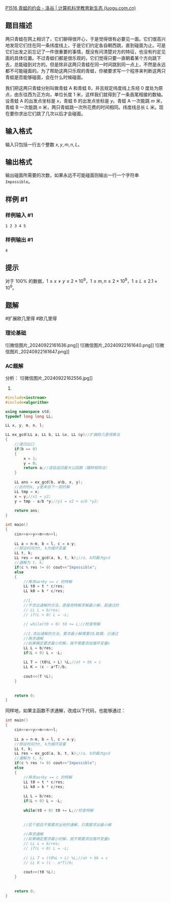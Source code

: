 [P1516 青蛙的约会 - 洛谷 | 计算机科学教育新生态 (luogu.com.cn)](https://www.luogu.com.cn/problem/P1516)

## 题目描述

两只青蛙在网上相识了，它们聊得很开心，于是觉得很有必要见一面。它们很高兴地发现它们住在同一条纬度线上，于是它们约定各自朝西跳，直到碰面为止。可是它们出发之前忘记了一件很重要的事情，既没有问清楚对方的特征，也没有约定见面的具体位置。不过青蛙们都是很乐观的，它们觉得只要一直朝着某个方向跳下去，总能碰到对方的。但是除非这两只青蛙在同一时间跳到同一点上，不然是永远都不可能碰面的。为了帮助这两只乐观的青蛙，你被要求写一个程序来判断这两只青蛙是否能够碰面，会在什么时候碰面。

我们把这两只青蛙分别叫做青蛙 A 和青蛙 B，并且规定纬度线上东经 $0$ 度处为原点，由东往西为正方向，单位长度 $1$ 米，这样我们就得到了一条首尾相接的数轴。设青蛙 A 的出发点坐标是 $x$，青蛙 B 的出发点坐标是 $y$。青蛙 A 一次能跳 $m$ 米，青蛙 B 一次能跳 $n$ 米，两只青蛙跳一次所花费的时间相同。纬度线总长 $L$ 米。现在要你求出它们跳了几次以后才会碰面。

## 输入格式

输入只包括一行五个整数 $x,y,m,n,L$。

## 输出格式

输出碰面所需要的次数，如果永远不可能碰面则输出一行一个字符串 `Impossible`。

## 样例 #1

### 样例输入 #1

```
1 2 3 4 5
```

### 样例输出 #1

```
4
```

## 提示

对于 $100\%$ 的数据，$1 \le x \ne y \le 2 \times 10^{9}$，$1 \le m, n \le 2 \times 10^{9}$，$1 \le L \le 2.1 \times 10^{9}$。


## 题解

#扩展欧几里得 #欧几里得 

### 理论基础

![[微信图片_20240922161636.png]]
![[微信图片_20240922161640.png]]
![[微信图片_20240922161647.png]]

### AC题解

分析：
![[微信图片_20240922162556.jpg]]

1.
```cpp
#include<iostream>
#include<algorithm>

using namespace std;
typedef long long LL;

LL x, y, m, n, l;

LL ex_gcd(LL a, LL b, LL &x, LL &y)//扩展欧几里得算法
{
    //递归出口
    if(b == 0)
    {
        x = 1;
        y = 0;
        return a;//逐层返回最大公因数（辗转相除法）
    }
    
    LL ans = ex_gcd(b, a%b, x, y);
    //此时的x, y是来自下一层的解
    LL tmp = x;
    x = y;//x1 = y2;
    y = tmp - a/b *y;//y1 = x2 + a/b *y2;
    
    return ans;
}

int main()
{
    cin>>x>>y>>m>>n>>l;
    
    LL a = n-m, b = l, c = x-y;
    //假设时间为t, k为循环变量
    LL t, k;
    LL res = ex_gcd(a, b, t, k);//a, b的最大gcd
    //通解为 t, k;
    if(c % res != 0) cout<<"Impossible";
    else
    {
        //再求ax+by == c 的特解
        LL t0 = t * c/res;
        LL k0 = k * c/res;
        
        //1.
        //不求出通解的方法，直接用特解求解最小解，是通过的
        // LL L = b/res;
        // if(L < 0) L = -L;
        
        // while(t0 < 0) t0 += L;//检查特解
        
        //2.求出通解的方法，要求最小解需要对L取模。已通过
        //再求通解
        //如果确定要求最小的解，就不需要添加循环变量n
        LL L = b/res;
        if(L < 0) L = -L;
        
        LL T = (t0%L + L) %L;//at + bk = c
        LL K = (c - a*T)/b;
        
        cout<<(T %L);
    }
    
    
    return 0;
}
```

同样地，如果主函数不求通解，改成以下代码，也能够通过：
```cpp
int main()
{
    cin>>x>>y>>m>>n>>l;
    
    LL a = n-m, b = l, c = x-y;
    //假设时间为t, k为循环变量
    LL t, k;
    LL res = ex_gcd(a, b, t, k);//a, b的最大gcd
    //通解为 t, k;
    if(c % res != 0) cout<<"Impossible";
    else
    {
        //再求ax+by == c 的特解
        LL t0 = t * c/res;
        LL k0 = k * c/res;
        
        LL L = b/res;
        if(L < 0) L = -L;
        
        while(t0 < 0) t0 += L;//检查特解
        
        
        //这个题目不需要求出他的通解，只需要求出最小解
        
        //再求通解
        //如果确定要求最小的解，就不需要添加循环变量n
        // LL L = b/res;
        // if(L < 0) L = -L;
        
        // LL T = (t0%L + L) %L;//at + bk = c
        // LL K = (c - a*T)/b;
        
        cout<<(t0 %L);
    }
    
    
    return 0;
}
```

